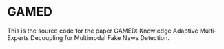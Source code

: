 # GAMED
This is the source code for the paper GAMED: Knowledge Adaptive Multi-Experts Decoupling for Multimodal Fake News Detection.
